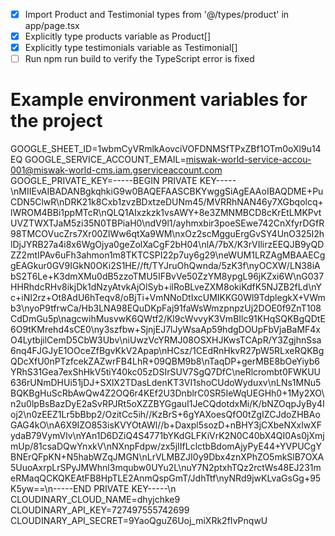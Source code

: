 - [x] Import Product and Testimonial types from '@/types/product' in app/page.tsx
- [x] Explicitly type products variable as Product[]
- [x] Explicitly type testimonials variable as Testimonial[]
- [ ] Run npm run build to verify the TypeScript error is fixed
# Example environment variables for the project

GOOGLE_SHEET_ID=1wbmCyVRmlkAovciVOFDNMSfTPxZBf1OTm0oXl9u14EQ
GOOGLE_SERVICE_ACCOUNT_EMAIL=miswak-world-service-accou-001@miswak-world-cms.iam.gserviceaccount.com
GOOGLE_PRIVATE_KEY=-----BEGIN PRIVATE KEY-----\nMIIEvAIBADANBgkqhkiG9w0BAQEFAASCBKYwggSiAgEAAoIBAQDME+PuCDN5ClwR\nDRK21k8Cxb1zvzBDxtzeDUNm45/MVRRhNAN46y7XGbqolcq+lWROM4BBi1ppMTcR\nQLQ1AIxzkzk1vsAWY+8e3ZMNMBCD8cKrEtLMKPvtUVZTWXTJaM5zi35N0TBPiaH0\ndV9l1/ayhmxbir3poeSEwe742CnXfyrDGfR98TMCOVucZrs7Xr00ZlWw6qtXa9WM\nxOz2scMgguErgGvSY4UnO325I2hlDjJYRB27a4i8x6WgOjya0geZolXaCgF2bH04\nlA/7bX/K3rVIlirzEEQJB9yQDZZ2mtIPAv6uFh3ahmon1m8TKTCSPI22p7uy6g29\neWUM1LRZAgMBAAECggEAGkur0GV9IGkN0OKi2S1HE//ft/TYJruOhQwnda/5zK3f\nyOCXW/LN38iAbS2T6Le+K3dmXMu0dB5zzoTMU5IFBvVe50ZzYM8ypgL96jKZxi6W\nG037HHRhdcRHv8ikjDk1dNzyAtvkAjOlSyb+ilRoBLveZXM8okiKdfK5NJZB2fLd\nYc+iNI2rz+Ot8AdU6hTeqv8/oBjTi+VmNNoDtIxcUMIKKG0Wl9TdplegkX+VWmb3\nyoP9tfrwCa/Hb3LNA98EQuDKpFaj91faWsWmzpnpzUj2DOE0f9ZnT108CdDmGu5p\nagcwihMusvwK6QWtf2/Kl9cWvvyK3VmBIlc91KHqSQKBgQDtE6O9tKMrehd4sCE0\ny3szfbw+SjnjEJ7lJyWsaAp59hdgDOUpFbVjaBaMF4xO4LytbjilCemD5CbW3Ubv\niUwzVcYRMJ08OSXHJKwsTCApR/Y3ZgjhnSsa6nq4FJGJyE1OOceZfBgvKkV2Apap\nHCsz/1CEdRnHkvR27pW5RLxeRQKBgQDcXfU0nPTzfcekZAZwrFB4LhR+09QBM9b8\nTaqDP+gerMBE8bOeYiyb6YRhS31Gea7exShHkV5tiY40kc05zDSIrSUV7SgQ7DfC\neRlcrombt0FWKUU636rUNmDHUi51jDJ+SXlX2TDasLdenKT3VI1shoCUdoWyduxv\nLNs1MNu5BQKBgHuScRbAwQw4Z2OQ6r4KEf2U3DnblrC0SR5IeWqUEGHh0+1My2XO\n2u0lpBsBazDyE2aSvRPJRt5oXZZBYGgauI1JeCQdotdxMi/K/bNZOqpJyBy4Ioj2\n0zEEZ1Lr5bBbp2/OzitCc5ih//KzBrS+6gYAXoesQfO0tZgIZCJdoZHBAoGAG4kO\nA6X9IZO853isKVYOtAWl//b+Daxpl5sozD+nBHY3jCXbeNXxlwXFydaB79VymVlv\nYAn1D6DZiQ4S4771bYKdGLFKiVrK2N0C40bX4QI0As0jXmjmUp/81csaDQwYnxkV\nNXnpFdpw/zx5jIIfLclctbBdomAjyPyE44+YVPUCgYBNErQFpKN+N5habWZqJMGN\nLrVLMBZJI0y9Dbx4znXPhZO5mkSlB7OXA5UuoAxrpLrSPyJMWhnl3mqubw0UYu2L\nuY7N2ptxhTQz2rctWs48EJ231meRMaqQCKQKEAtFB8HpTLE2AnmQspGmT/JdhTtf\nyNRd9jwKLvaGsGg+95K5yw==\n-----END PRIVATE KEY-----\n
CLOUDINARY_CLOUD_NAME=dhyjchke9
CLOUDINARY_API_KEY=727497555742699
CLOUDINARY_API_SECRET=9YaoQguZ6Uoj_miXRk2fIvPnqwU